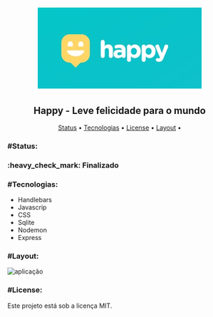 <h1 align= "center">
<img   src="https://github.com/BrunoArrais/nlw3/blob/main/img/banner.jpg" alt="IconHappy">

<h2 align="center"> Happy - Leve felicidade para o mundo</h2>

<p align="center">
 <a href="#status">Status</a> •
 <a href="#tecnologias">Tecnologias</a> •  
 <a href="#license">License</a> •
 <a href="#layout">Layout</a> •
 

</p>

<h3>#Status:</h3>
<h3>:heavy_check_mark: Finalizado</h3>

<h3>#Tecnologias:</h3>
<ul>
  <li>Handlebars</li>
 <li> Javascrip</li>
  <li>CSS</li>
  <li>Sqlite</li>
  <li>Nodemon</li>
  <li>Express</li>
</ul>

<h3>#Layout:</h3>

<img   src="https://github.com/BrunoArrais/nlw3/blob/main/img/20201109_194320.gif" alt="aplicação">

<h3>#License:</h3>
Este projeto está sob a licença MIT.
